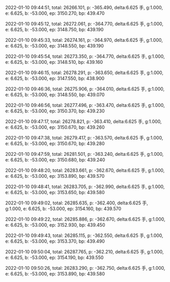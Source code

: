 2022-01-10 09:44:51, total: 26266.101, p: -365.490, delta:6.625 手, g:1.000, e: 6.625, b: -53.000, ep: 3150.270, bp: 439.470

2022-01-10 09:45:12, total: 26272.061, p: -364.770, delta:6.625 手, g:1.000, e: 6.625, b: -53.000, ep: 3148.750, bp: 439.190

2022-01-10 09:45:33, total: 26274.161, p: -364.970, delta:6.625 手, g:1.000, e: 6.625, b: -53.000, ep: 3148.550, bp: 439.190

2022-01-10 09:45:54, total: 26273.350, p: -364.770, delta:6.625 手, g:1.000, e: 6.625, b: -53.000, ep: 3148.510, bp: 439.160

2022-01-10 09:46:15, total: 26278.291, p: -363.650, delta:6.625 手, g:1.000, e: 6.625, b: -53.000, ep: 3147.550, bp: 438.900

2022-01-10 09:46:36, total: 26275.906, p: -364.010, delta:6.625 手, g:1.000, e: 6.625, b: -53.000, ep: 3148.550, bp: 439.070

2022-01-10 09:46:56, total: 26277.496, p: -363.470, delta:6.625 手, g:1.000, e: 6.625, b: -53.000, ep: 3150.370, bp: 439.230

2022-01-10 09:47:17, total: 26278.821, p: -363.410, delta:6.625 手, g:1.000, e: 6.625, b: -53.000, ep: 3150.670, bp: 439.260

2022-01-10 09:47:38, total: 26279.417, p: -363.570, delta:6.625 手, g:1.000, e: 6.625, b: -53.000, ep: 3150.670, bp: 439.280

2022-01-10 09:47:59, total: 26281.501, p: -363.240, delta:6.625 手, g:1.000, e: 6.625, b: -53.000, ep: 3150.680, bp: 439.240

2022-01-10 09:48:20, total: 26283.661, p: -362.670, delta:6.625 手, g:1.000, e: 6.625, b: -53.000, ep: 3153.890, bp: 439.570

2022-01-10 09:48:41, total: 26283.705, p: -362.990, delta:6.625 手, g:1.000, e: 6.625, b: -53.000, ep: 3153.650, bp: 439.580

2022-01-10 09:49:02, total: 26285.635, p: -362.400, delta:6.625 手, g:1.000, e: 6.625, b: -53.000, ep: 3154.160, bp: 439.570

2022-01-10 09:49:22, total: 26285.886, p: -362.670, delta:6.625 手, g:1.000, e: 6.625, b: -53.000, ep: 3152.930, bp: 439.450

2022-01-10 09:49:43, total: 26285.115, p: -362.550, delta:6.625 手, g:1.000, e: 6.625, b: -53.000, ep: 3153.370, bp: 439.490

2022-01-10 09:50:04, total: 26287.765, p: -362.210, delta:6.625 手, g:1.000, e: 6.625, b: -53.000, ep: 3154.190, bp: 439.550

2022-01-10 09:50:26, total: 26283.290, p: -362.750, delta:6.625 手, g:1.000, e: 6.625, b: -53.000, ep: 3153.890, bp: 439.580